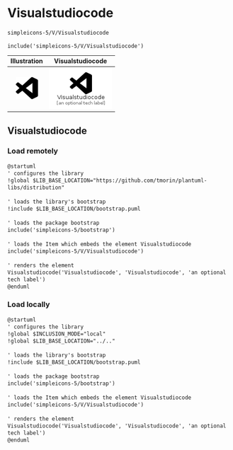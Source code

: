 # Visualstudiocode


```text
simpleicons-5/V/Visualstudiocode
```

```text
include('simpleicons-5/V/Visualstudiocode')
```



| Illustration | Visualstudiocode |
| :---: | :---: |
| ![illustration for Illustration](../../simpleicons-5/V/Visualstudiocode.png) | ![illustration for Visualstudiocode](../../simpleicons-5/V/Visualstudiocode.Local.png) |




## Visualstudiocode

### Load remotely
```plantuml
@startuml
' configures the library
!global $LIB_BASE_LOCATION="https://github.com/tmorin/plantuml-libs/distribution"

' loads the library's bootstrap
!include $LIB_BASE_LOCATION/bootstrap.puml

' loads the package bootstrap
include('simpleicons-5/bootstrap')

' loads the Item which embeds the element Visualstudiocode
include('simpleicons-5/V/Visualstudiocode')

' renders the element
Visualstudiocode('Visualstudiocode', 'Visualstudiocode', 'an optional tech label')
@enduml
```

### Load locally
```plantuml
@startuml
' configures the library
!global $INCLUSION_MODE="local"
!global $LIB_BASE_LOCATION="../.."

' loads the library's bootstrap
!include $LIB_BASE_LOCATION/bootstrap.puml

' loads the package bootstrap
include('simpleicons-5/bootstrap')

' loads the Item which embeds the element Visualstudiocode
include('simpleicons-5/V/Visualstudiocode')

' renders the element
Visualstudiocode('Visualstudiocode', 'Visualstudiocode', 'an optional tech label')
@enduml
```

